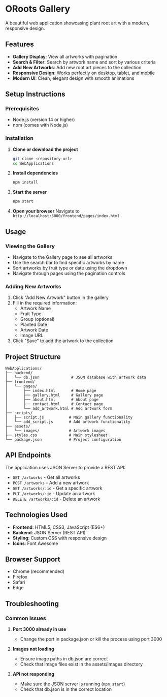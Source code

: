 # ORoots Gallery

A beautiful web application showcasing plant root art with a modern, responsive design.

## Features

- **Gallery Display**: View all artworks with pagination
- **Search & Filter**: Search by artwork name and sort by various criteria
- **Add New Artworks**: Add new root art pieces to the collection
- **Responsive Design**: Works perfectly on desktop, tablet, and mobile
- **Modern UI**: Clean, elegant design with smooth animations

## Setup Instructions

### Prerequisites
- Node.js (version 14 or higher)
- npm (comes with Node.js)

### Installation

1. **Clone or download the project**
   ```bash
   git clone <repository-url>
   cd WebApplications
   ```

2. **Install dependencies**
   ```bash
   npm install
   ```

3. **Start the server**
   ```bash
   npm start
   ```

4. **Open your browser**
   Navigate to `http://localhost:3000/frontend/pages/index.html`

## Usage

### Viewing the Gallery
- Navigate to the Gallery page to see all artworks
- Use the search bar to find specific artworks by name
- Sort artworks by fruit type or date using the dropdown
- Navigate through pages using the pagination controls

### Adding New Artworks
1. Click "Add New Artwork" button in the gallery
2. Fill in the required information:
   - Artwork Name
   - Fruit Type
   - Group (optional)
   - Planted Date
   - Artwork Date
   - Image URL
3. Click "Save" to add the artwork to the collection

## Project Structure

```
WebApplications/
├── backend/
│   └── db.json              # JSON database with artwork data
├── frontend/
│   └── pages/
│       ├── index.html       # Home page
│       ├── gallery.html     # Gallery page
│       ├── about.html       # About page
│       ├── contact.html     # Contact page
│       └── add_artwork.html # Add artwork form
├── scripts/
│   ├── script.js           # Main gallery functionality
│   └── add_script.js       # Add artwork functionality
├── assets/
│   └── images/             # Artwork images
├── styles.css              # Main stylesheet
└── package.json            # Project configuration
```

## API Endpoints

The application uses JSON Server to provide a REST API:

- `GET /artworks` - Get all artworks
- `POST /artworks` - Add a new artwork
- `GET /artworks/:id` - Get a specific artwork
- `PUT /artworks/:id` - Update an artwork
- `DELETE /artworks/:id` - Delete an artwork

## Technologies Used

- **Frontend**: HTML5, CSS3, JavaScript (ES6+)
- **Backend**: JSON Server (REST API)
- **Styling**: Custom CSS with responsive design
- **Icons**: Font Awesome

## Browser Support

- Chrome (recommended)
- Firefox
- Safari
- Edge

## Troubleshooting

### Common Issues

1. **Port 3000 already in use**
   - Change the port in package.json or kill the process using port 3000

2. **Images not loading**
   - Ensure image paths in db.json are correct
   - Check that image files exist in the assets/images directory

3. **API not responding**
   - Make sure the JSON server is running (`npm start`)
   - Check that db.json is in the correct location
